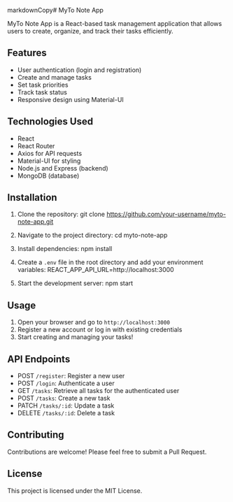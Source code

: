 
markdownCopy# MyTo Note App

MyTo Note App is a React-based task management application that allows users to create, organize, and track their tasks efficiently.

## Features

- User authentication (login and registration)
- Create and manage tasks
- Set task priorities
- Track task status
- Responsive design using Material-UI

## Technologies Used

- React
- React Router
- Axios for API requests
- Material-UI for styling
- Node.js and Express (backend)
- MongoDB (database)

## Installation

1. Clone the repository:
git clone https://github.com/your-username/myto-note-app.git

2. Navigate to the project directory:
cd myto-note-app

3. Install dependencies:
npm install

4. Create a `.env` file in the root directory and add your environment variables:
REACT_APP_API_URL=http://localhost:3000

5. Start the development server:
npm start

## Usage

1. Open your browser and go to `http://localhost:3000`
2. Register a new account or log in with existing credentials
3. Start creating and managing your tasks!

## API Endpoints

- POST `/register`: Register a new user
- POST `/login`: Authenticate a user
- GET `/tasks`: Retrieve all tasks for the authenticated user
- POST `/tasks`: Create a new task
- PATCH `/tasks/:id`: Update a task
- DELETE `/tasks/:id`: Delete a task

## Contributing

Contributions are welcome! Please feel free to submit a Pull Request.

## License

This project is licensed under the MIT License.
  
